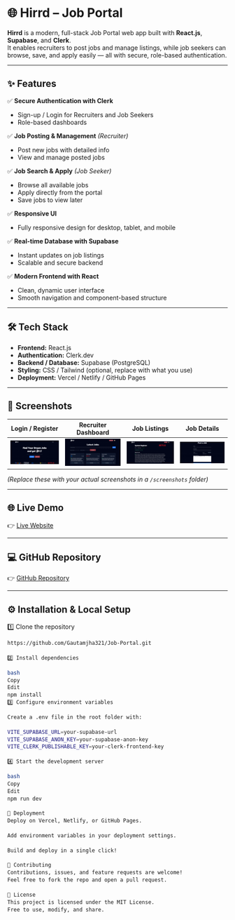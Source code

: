 # 🌐 Hirrd – Job Portal

**Hirrd** is a modern, full-stack Job Portal web app built with **React.js**, **Supabase**, and **Clerk**.  
It enables recruiters to post jobs and manage listings, while job seekers can browse, save, and apply easily — all with secure, role-based authentication.

---

## ✨ Features

✅ **Secure Authentication with Clerk**  
- Sign-up / Login for Recruiters and Job Seekers  
- Role-based dashboards  

✅ **Job Posting & Management** *(Recruiter)*  
- Post new jobs with detailed info  
- View and manage posted jobs  

✅ **Job Search & Apply** *(Job Seeker)*  
- Browse all available jobs  
- Apply directly from the portal  
- Save jobs to view later  

✅ **Responsive UI**  
- Fully responsive design for desktop, tablet, and mobile  

✅ **Real-time Database with Supabase**  
- Instant updates on job listings  
- Scalable and secure backend  

✅ **Modern Frontend with React**  
- Clean, dynamic user interface  
- Smooth navigation and component-based structure  

---

## 🛠️ Tech Stack

- **Frontend:** React.js  
- **Authentication:** Clerk.dev  
- **Backend / Database:** Supabase (PostgreSQL)  
- **Styling:** CSS / Tailwind (optional, replace with what you use)  
- **Deployment:** Vercel / Netlify / GitHub Pages  

---

## 📸 Screenshots

| Login / Register | Recruiter Dashboard | Job Listings | Job Details |
|-------------------|---------------------|---------------|-------------|
| ![Login](public/Home.png) | ![Dashboard](public/Latest%20Job.png) | ![Listings](public/listed.png) | ![Details](public/Post%20job.png) |

*(Replace these with your actual screenshots in a `/screenshots` folder)*

---

## 🌐 Live Demo

👉 [Live Website](https://hirrd-job-portal1.netlify.app/)

---

## 💻 GitHub Repository

👉 [GitHub Repository](https://github.com/Gautamjha321/Job-Portal) 

---

## ⚙️ Installation & Local Setup

1️⃣ Clone the repository
```bash
https://github.com/Gautamjha321/Job-Portal.git

2️⃣ Install dependencies

bash
Copy
Edit
npm install
3️⃣ Configure environment variables

Create a .env file in the root folder with:

VITE_SUPABASE_URL=your-supabase-url
VITE_SUPABASE_ANON_KEY=your-supabase-anon-key
VITE_CLERK_PUBLISHABLE_KEY=your-clerk-frontend-key

4️⃣ Start the development server

bash
Copy
Edit
npm run dev

🚀 Deployment
Deploy on Vercel, Netlify, or GitHub Pages.

Add environment variables in your deployment settings.

Build and deploy in a single click!

🤝 Contributing
Contributions, issues, and feature requests are welcome!
Feel free to fork the repo and open a pull request.

📜 License
This project is licensed under the MIT License.
Free to use, modify, and share.

